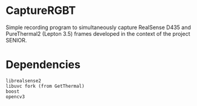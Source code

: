 # CaptureRGBT

Simple recording program to simultaneously capture RealSense D435 and PureThermal2 (Lepton 3.5) frames developed in the context of the project SENIOR.

# Dependencies

```
librealsense2
libuvc fork (from GetThermal)
boost
opencv3
```
